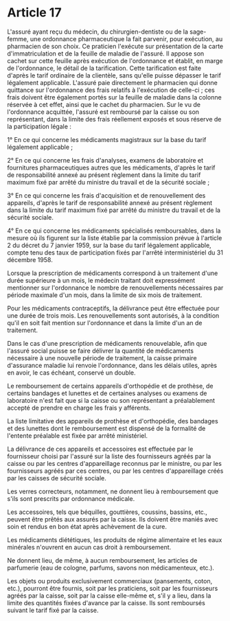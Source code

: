 # Article 17

L'assuré ayant reçu du médecin, du chirurgien-dentiste ou de la sage-femme, une ordonnance pharmaceutique la fait parvenir, pour exécution, au pharmacien de son choix. Ce praticien l'exécute sur présentation de la carte d'immatriculation et de la feuille de maladie de l'assuré. Il appose son cachet sur cette feuille après exécution de l'ordonnance et établit, en marge de l'ordonnance, le détail de la tarification. Cette tarification est faite d'après le tarif ordinaire de la clientèle, sans qu'elle puisse dépasser le tarif légalement applicable. L'assuré paie directement le pharmacien qui donne quittance sur l'ordonnance des frais relatifs à l'exécution de celle-ci ; ces frais doivent être également portés sur la feuille de maladie dans la colonne réservée à cet effet, ainsi que le cachet du pharmacien. Sur le vu de l'ordonnance acquittée, l'assuré est remboursé par la caisse ou son représentant, dans la limite des frais réellement exposés et sous réserve de la participation légale :

1° En ce qui concerne les médicaments magistraux sur la base du tarif légalement applicable ;

2° En ce qui concerne les frais d'analyses, examens de laboratoire et fournitures pharmaceutiques autres que les médicaments, d'après le tarif de responsabilité annexé au présent règlement dans la limite du tarif maximum fixé par arrêté du ministre du travail et de la sécurité sociale ;

3° En ce qui concerne les frais d'acquisition et de renouvellement des appareils, d'après le tarif de responsabilité annexé au présent règlement dans la limite du tarif maximum fixé par arrêté du ministre du travail et de la sécurité sociale.

4° En ce qui concerne les médicaments spécialisés remboursables, dans la mesure où ils figurent sur la liste établie par la commission prévue à l'article 2 du décret du 7 janvier 1959, sur la base du tarif légalement applicable, compte tenu des taux de participation fixés par l'arrêté interministériel du 31 décembre 1958.

Lorsque la prescription de médicaments correspond à un traitement d'une durée supérieure à un mois, le médecin traitant doit expressément mentionner sur l'ordonnance le nombre de renouvellements nécessaires par période maximale d'un mois, dans la limite de six mois de traitement.

Pour les médicaments contraceptifs, la délivrance peut être effectuée pour une durée de trois mois. Les renouvellements sont autorisés, à la condition qu'il en soit fait mention sur l'ordonnance et dans la limite d'un an de traitement.

Dans le cas d'une prescription de médicaments renouvelable, afin que l'assuré social puisse se faire délivrer la quantité de médicaments nécessaire à une nouvelle période de traitement, la caisse primaire d'assurance maladie lui renvoie l'ordonnance, dans les délais utiles, après en avoir, le cas échéant, conservé un double.

Le remboursement de certains appareils d'orthopédie et de prothèse, de certains bandages et lunettes et de certaines analyses ou examens de laboratoire n'est fait que si la caisse ou son représentant a préalablement accepté de prendre en charge les frais y afférents.

La liste limitative des appareils de prothèse et d'orthopédie, des bandages et des lunettes dont le remboursement est dispensé de la formalité de l'entente préalable est fixée par arrêté ministériel.

La délivrance de ces appareils et accessoires est effectuée par le fournisseur choisi par l'assuré sur la liste des fournisseurs agréés par la caisse ou par les centres d'appareillage reconnus par le ministre, ou par les fournisseurs agréés par ces centres, ou par les centres d'appareillage créés par les caisses de sécurité sociale.

Les verres correcteurs, notamment, ne donnent lieu à remboursement que s'ils sont prescrits par ordonnance médicale.

Les accessoires, tels que béquilles, gouttières, coussins, bassins, etc., peuvent être prêtés aux assurés par la caisse. Ils doivent être maniés avec soin et rendus en bon état après achèvement de la cure.

Les médicaments diététiques, les produits de régime alimentaire et les eaux minérales n'ouvrent en aucun cas droit à remboursement.

Ne donnent lieu, de même, à aucun remboursement, les articles de parfumerie (eau de cologne, parfums, savons non médicamenteux, etc.).

Les objets ou produits exclusivement commerciaux (pansements, coton, etc.), pourront être fournis, soit par les praticiens, soit par les fournisseurs agréés par la caisse, soit par la caisse elle-même et, s'il y a lieu, dans la limite des quantités fixées d'avance par la caisse. Ils sont remboursés suivant le tarif fixé par la caisse.
